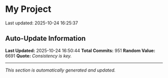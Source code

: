 # My Project


Last updated: 2025-10-24 16:25:37






























































































































































































































































































































































































































































































































































































































































































































































































































































































































































































































































































































































































































































































































































































## Auto-Update Information

**Last Updated:** 2025-10-24 16:50:44
**Total Commits:** 951
**Random Value:** 6691
**Quote:** _Consistency is key._

---
_This section is automatically generated and updated._